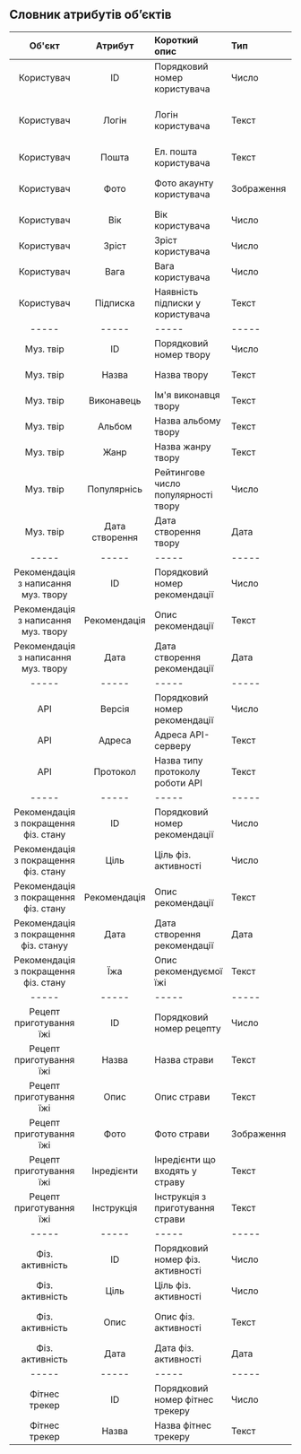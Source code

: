 ## Словник атрибутів об’єктів
|Об'єкт|Атрибут|Короткий опис|Тип|Обмеження|
|:-----:|:-----:|:-----|:-----|:-----|
|Користувач|ID|Порядковий номер користувача|Число|Значення > 0, індивідуальне значення|
|Користувач|Логін|Логін користувача|Текст|Довжина < 30 символів, індивідуальне значення|
|Користувач|Пошта|Ел. пошта користувача|Текст|Індивідуальне значення|
|Користувач|Фото|Фото акаунту користувача|Зображення|Розмір зображення < 15 МБ|
|Користувач|Вік|Вік користувача|Число|Значення > 10|
|Користувач|Зріст|Зріст користувача|Число|Значення > 0|
|Користувач|Вага|Вага користувача|Число|Значення > 0|
|Користувач|Підписка|Наявність підписки у користувача|Текст|Не пусте значення|
|-----|-----|-----|-----|-----|
|Муз. твір|ID|Порядковий номер твору|Число|Значення > 0|
|Муз. твір|Назва|Назва твору|Текст|Довжина < 30 символів|
|Муз. твір|Виконавець|Ім'я виконавця твору|Текст|Довжина < 30 символів|
|Муз. твір|Альбом|Назва альбому твору|Текст|Довжина < 30 символів|
|Муз. твір|Жанр|Назва жанру твору|Текст|Довжина < 30 символів|
|Муз. твір|Популярнісь|Рейтингове число популярності твору|Число|Значення > 0|
|Муз. твір|Дата створення|Дата створення твору|Дата|Значення > 0|
|-----|-----|-----|-----|-----|
|Рекомендація з написання муз. твору|ID|Порядковий номер рекомендації|Число|Значення > 0, індивідуальне значення|
|Рекомендація з написання муз. твору|Рекомендація|Опис рекомендації|Текст|Довжина < 2048 символів|
|Рекомендація з написання муз. твору|Дата|Дата створення рекомендації|Дата|Значення > 0|
|-----|-----|-----|-----|-----|
|API|Версія|Порядковий номер рекомендації|Число|Значення > 0, індивідуальне значення|
|API|Адреса|Адреса API-серверу|Текст|Довжина < 256 символів|
|API|Протокол|Назва типу протоколу роботи API|Текст|Довжина < 64 символів|
|-----|-----|-----|-----|-----|
|Рекомендація з покращення фіз. стану|ID|Порядковий номер рекомендації|Число|Значення > 0, індивідуальне значення|
|Рекомендація з покращення фіз. стану|Ціль|Ціль фіз. активності|Число|Значення > 0|
|Рекомендація з покращення фіз. стану|Рекомендація|Опис рекомендації|Текст|Довжина < 2048 символів|
|Рекомендація з покращення фіз. стануу|Дата|Дата створення рекомендації|Дата|Значення > 0|
|Рекомендація з покращення фіз. стану|Їжа|Опис рекомендуємої їжі|Текст|Довжина < 2048 символів|
|-----|-----|-----|-----|-----|
|Рецепт приготування їжі|ID|Порядковий номер рецепту|Число|Значення > 0|
|Рецепт приготування їжі|Назва|Назва страви|Текст|Довжина < 64 символів|
|Рецепт приготування їжі|Опис|Опис страви|Текст|Довжина < 2048 символів|
|Рецепт приготування їжі|Фото|Фото страви|Зображення|Розмір зображення < 15 МБ|
|Рецепт приготування їжі|Інредієнти|Інредієнти що входять у страву|Текст|Довжина < 2048 символів|
|Рецепт приготування їжі|Інструкція|Інструкція з приготування страви|Текст|Довжина < 2048 символів|
|-----|-----|-----|-----|-----|
|Фіз. активність|ID|Порядковий номер фіз. активності|Число|Значення > 0, індивідуальне значення|
|Фіз. активність|Ціль|Ціль фіз. активності|Число|Значення > 0|
|Фіз. активність|Опис|Опис фіз. активності|Текст|Довжина < 2048 символів|
|Фіз. активність|Дата|Дата фіз. активності|Дата|Значення > 0|
|-----|-----|-----|-----|-----|
|Фітнес трекер|ID|Порядковий номер фітнес трекеру|Число|Значення > 0, індивідуальне значення|
|Фітнес трекер|Назва|Назва фітнес трекеру|Текст|Довжина < 30 символів|
